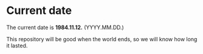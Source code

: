 # Current date

The current date is **1984.11.12.** (YYYY.MM.DD.)

This repository will be good when the world ends, so we will know how long it lasted.